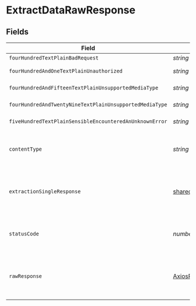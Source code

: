 # ExtractDataRawResponse


## Fields

| Field                                                                                     | Type                                                                                      | Required                                                                                  | Description                                                                               |
| ----------------------------------------------------------------------------------------- | ----------------------------------------------------------------------------------------- | ----------------------------------------------------------------------------------------- | ----------------------------------------------------------------------------------------- |
| `fourHundredTextPlainBadRequest`                                                          | *string*                                                                                  | :heavy_minus_sign:                                                                        | Bad Request                                                                               |
| `fourHundredAndOneTextPlainUnauthorized`                                                  | *string*                                                                                  | :heavy_minus_sign:                                                                        | Not authorized                                                                            |
| `fourHundredAndFifteenTextPlainUnsupportedMediaType`                                      | *string*                                                                                  | :heavy_minus_sign:                                                                        | Unsupported Media Type                                                                    |
| `fourHundredAndTwentyNineTextPlainUnsupportedMediaType`                                   | *string*                                                                                  | :heavy_minus_sign:                                                                        | Too Many Requests                                                                         |
| `fiveHundredTextPlainSensibleEncounteredAnUnknownError`                                   | *string*                                                                                  | :heavy_minus_sign:                                                                        | Internal Server Error                                                                     |
| `contentType`                                                                             | *string*                                                                                  | :heavy_check_mark:                                                                        | HTTP response content type for this operation                                             |
| `extractionSingleResponse`                                                                | [shared.ExtractionSingleResponse](../../../sdk/models/shared/extractionsingleresponse.md) | :heavy_minus_sign:                                                                        | The structured data extracted from the document.<br/>                                     |
| `statusCode`                                                                              | *number*                                                                                  | :heavy_check_mark:                                                                        | HTTP response status code for this operation                                              |
| `rawResponse`                                                                             | [AxiosResponse](https://axios-http.com/docs/res_schema)                                   | :heavy_check_mark:                                                                        | Raw HTTP response; suitable for custom response parsing                                   |